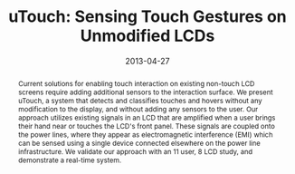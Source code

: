 ---
abstract: |-
  Current solutions for enabling touch interaction on existing non-touch LCD screens require adding additional sensors to the interaction surface. We present uTouch, a system that detects and classifies touches and hovers without any modification to the display, and without adding any sensors to the user. Our approach utilizes existing signals in an LCD that are amplified when a user brings their hand near or touches the LCD's front panel. These signals are coupled onto the power lines, where they appear as electromagnetic interference (EMI) which can be sensed using a single device connected elsewhere on the power line infrastructure. We validate our approach with an 11 user, 8 LCD study, and demonstrate a real-time system.
authors:
- chen
- cohn
- gupta
- patel
award: ''
bibtex: |-
  @inproceedings{Chen:2013:UST:2470654.2481356,
   author = {Chen, Ke-Yu and Cohn, Gabe A. and Gupta, Sidhant and Patel, Shwetak N.},
   title = {uTouch: Sensing Touch Gestures on Unmodified LCDs},
   booktitle = {Proceedings of the SIGCHI Conference on Human Factors in Computing Systems},
   series = {CHI '13},
   year = {2013},
   isbn = {978-1-4503-1899-0},
   location = {Paris, France},
   pages = {2581--2584},
   numpages = {4},
   url = {http://doi.acm.org/10.1145/2470654.2481356},
   doi = {10.1145/2470654.2481356},
   acmid = {2481356},
   publisher = {ACM},
   address = {New York, NY, USA},
   keywords = {capacitive sensing, emi, lcd, touch},
  }
caption: ''
citation: |-
  Ke-Yu Chen, Gabe A. Cohn, Sidhant Gupta, and Shwetak N. Patel. 2013. uTouch: sensing touch gestures on unmodified LCDs.  In Proceedings of the SIGCHI Conference on Human Factors in Computing Systems (CHI '13). ACM, New York, NY, USA,  2581-2584. DOI: http://dx.doi.org/10.1145/2470654.2481356
conference: Conference on Human Factors in Computing Systems (CHI), 2013
date: '2013-04-27'
image: ''
pdf: /pdfs/utouch.pdf
thumbnail: ''
title: 'uTouch: Sensing Touch Gestures on Unmodified LCDs'
video: ''
video_embed: ''
redirect_from: /projects/utouch
---
